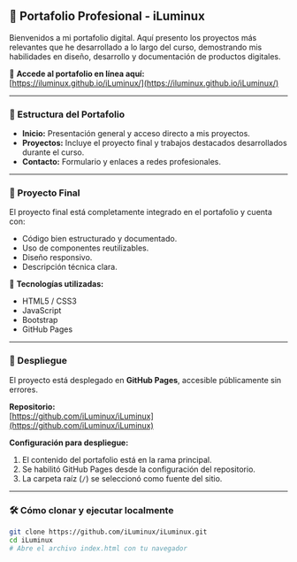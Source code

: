 ## 💼 Portafolio Profesional - iLuminux

Bienvenidos a mi portafolio digital. Aquí presento los proyectos más relevantes que he desarrollado a lo largo del curso, demostrando mis habilidades en diseño, desarrollo y documentación de productos digitales.

🔗 **Accede al portafolio en línea aquí:**  
[https://iluminux.github.io/iLuminux/](https://iluminux.github.io/iLuminux/)

---

### 📁 Estructura del Portafolio

- **Inicio:** Presentación general y acceso directo a mis proyectos.
- **Proyectos:** Incluye el proyecto final y trabajos destacados desarrollados durante el curso.
- **Contacto:** Formulario y enlaces a redes profesionales.

---

### 💼 Proyecto Final

El proyecto final está completamente integrado en el portafolio y cuenta con:

- Código bien estructurado y documentado.
- Uso de componentes reutilizables.
- Diseño responsivo.
- Descripción técnica clara.

📌 **Tecnologías utilizadas:**
- HTML5 / CSS3
- JavaScript
- Bootstrap
- GitHub Pages

---

### 🚀 Despliegue

El proyecto está desplegado en **GitHub Pages**, accesible públicamente sin errores.

**Repositorio:**  
[https://github.com/iLuminux/iLuminux](https://github.com/iLuminux/iLuminux)

**Configuración para despliegue:**
1. El contenido del portafolio está en la rama principal.
2. Se habilitó GitHub Pages desde la configuración del repositorio.
3. La carpeta raíz (`/`) se seleccionó como fuente del sitio.

---

### 🛠️ Cómo clonar y ejecutar localmente

```bash
git clone https://github.com/iLuminux/iLuminux.git
cd iLuminux
# Abre el archivo index.html con tu navegador
